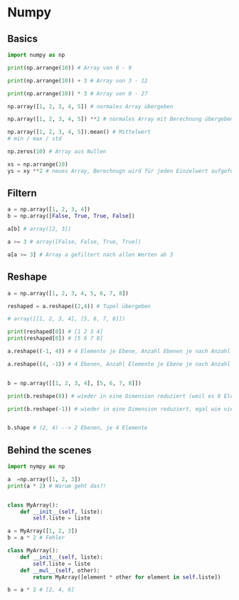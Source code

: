 # Numpy

## Basics

```python
import numpy as np

print(np.arrange(10)) # Array von 0 - 9

print(np.arrange(10)) + 3 # Array von 3 - 12

print(np.arrange(10)) * 3 # Array von 0 - 27

np.array([1, 2, 3, 4, 5]) # normales Array übergeben

np.array([1, 2, 3, 4, 5]) **2 # normales Array mit Berechnung übergeben...

np.array([1, 2, 3, 4, 5]).mean() # Mittelwert
# min / max / std

np.zeros(10) # Array aus Nullen

xs = np.arrange(10)
ys = xy **2 # neues Array, Berechnugn wird für jeden Einzelwert aufgeführt

```

## Filtern

```python
a = np.array([1, 2, 3, 4])
b = np.array([False, True, True, False])

a[b] # array([2, 3])

a >= 3 # array([False, False, True, True])

a[a >= 3] # Array a gefiltert nach allen Werten ab 3
```

## Reshape

```python
a = np.array([1, 2, 3, 4, 5, 6, 7, 8])

reshaped = a.reshape((2,4)) # Tupel übergeben

# array([[1, 2, 3, 4], [5, 6, 7, 8]])

print(reshaped[0]) # [1 2 3 4]
print(reshaped[0]) # [5 6 7 8]

a.reshape((-1, 4)) # 4 Elemente je Ebene, Anzahl Ebenen je nach Anzahl der Elemente in a

a.reshape((4, -1)) # 4 Ebenen, Anzahl Elemente je Ebene je nach Anzahl der Elemente in a


b = np.array([[1, 2, 3, 4], [5, 6, 7, 8]])

print(b.reshape(8)) # wieder in eine Dimension reduziert (weil es 8 Elemente sind) [1 2 3 4 5 6 7 8]

print(b.reshape(-1)) # wieder in eine Dimension reduziert, egal wie viele Elemente da sind


b.shape # (2, 4) --> 2 Ebenen, je 4 Elemente

```

## Behind the scenes

```python
import nympy as np

a  =np.array([1, 2, 3])
print(a * 2) # Warum geht das?!


class MyArray():
    def __init__(self, liste):
        self.liste = liste

a = MyArray([1, 2, 3])
b = a * 2 # Fehler

class MyArray():
    def __init__(self, liste):
        self.liste = liste
    def __mul__(self, other):
        return MyArray([element * other for element in self.liste])

b = a * 2 # [2, 4, 6]

```


```python
```

```python
```

```python
```

```python
```

```python
```

```python
```

```python
```

```python
```

```python
```

```python
```

```python
```

```python
```

```python
```

```python
```

```python
```
